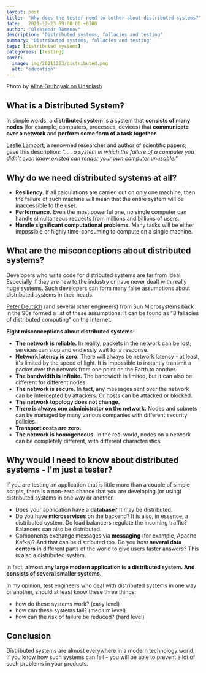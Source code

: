 ```yaml
---
layout: post
title:  "Why does the tester need to bother about distributed systems?"
date:   2021-12-23 09:00:00 +0300
author: "Oleksandr Romanov"
description: "Distributed systems, fallacies and testing"
summary: "Distributed systems, fallacies and testing"
tags: [distributed systems]
categories: [testing]
cover:
  image: img/20211223/distributed.png
  alt: "education"
---
```


Photo by [Alina Grubnyak on Unsplash](https://unsplash.com/@alinnnaaaa?utm_source=unsplash&utm_medium=referral&utm_content=creditCopyText)

## What is a Distributed System?
In simple words, a **distributed system** is a system that **consists of many nodes** (for example, computers, processes, devices) that **communicate over a network** and **perform some form of a task together.**

[Leslie Lamport](https://en.wikipedia.org/wiki/Leslie_Lamport), a renowned researcher and author of scientific papers, gave this description:
*". . . a system in which the failure of a computer you didn’t even know existed can render your own computer unusable."*

## Why do we need distributed systems at all?
* **Resiliency.** If all calculations are carried out on only one machine, then the failure of such machine will mean that the entire system will be inaccessible to the user.
* **Performance.** Even the most powerful one, no single computer can handle simultaneous requests from millions and billions of users.
* **Handle significant computational problems.** Many tasks will be either impossible or highly time-consuming to compute on a single machine.

## What are the misconceptions about distributed systems?
Developers who write code for distributed systems are far from ideal. Especially if they are new to the industry or have never dealt with really huge systems. Such developers can form many false assumptions about distributed systems in their heads.

[Peter Deutsch](https://en.wikipedia.org/wiki/L._Peter_Deutsch) (and several other engineers) from Sun Microsystems back in the 90s formed a list of these assumptions. It can be found as "8 fallacies of distributed computing" on the Internet.

**Eight misconceptions about distributed systems:**
* **The network is reliable.** In reality, packets in the network can be lost; services can stop and endlessly wait for a response.
* **Network latency is zero.** There will always be network latency - at least, it's limited by the speed of light. It is impossible to instantly transmit a packet over the network from one point on the Earth to another.
* **The bandwidth is infinite.** The bandwidth is limited, but it can also be different for different nodes.
* **The network is secure.** In fact, any messages sent over the network can be intercepted by attackers. Or hosts can be attacked or blocked.
* **The network topology does not change.**
* **There is always one administrator on the network.** Nodes and subnets can be managed by many various companies with different security policies.
* **Transport costs are zero.**
* **The network is homogeneous.** In the real world, nodes on a network can be completely different, with different characteristics.

## Why would I need to know about distributed systems - I'm just a tester?
If you are testing an application that is little more than a couple of simple scripts, there is a non-zero chance that you are developing (or using) distributed systems in one way or another.

- Does your application have a **database**? It may be distributed.
- Do you have **microservices** on the backend? It is also, in essence, a distributed system.
Do load balancers regulate the incoming traffic? Balancers can also be distributed.
- Components exchange messages via **messaging** (for example, Apache Kafka)? And that can be distributed too.
Do you host **several data centers** in different parts of the world to give users faster answers? This is also a distributed system.

In fact, **almost any large modern application is a distributed system. And consists of several smaller systems.**

In my opinion, test engineers who deal with distributed systems in one way or another, should at least know these three things:
- how do these systems work? (easy level)
- how can these systems fail? (medium level)
- how can the risk of failure be reduced? (hard level)

## Conclusion
Distributed systems are almost everywhere in a modern technology world. If you know how such systems can fail - you will be able to prevent a lot of such problems in your products.

